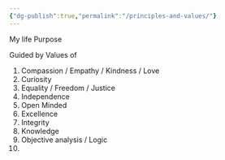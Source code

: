 ```yaml
---
{"dg-publish":true,"permalink":"/principles-and-values/"}
---
```



My life Purpose

Guided by Values of 
1. Compassion / Empathy / Kindness / Love
2. Curiosity
3. Equality / Freedom / Justice
4. Independence
5. Open Minded
6. Excellence
7. Integrity
8. Knowledge 
9. Objective analysis / Logic
10. 